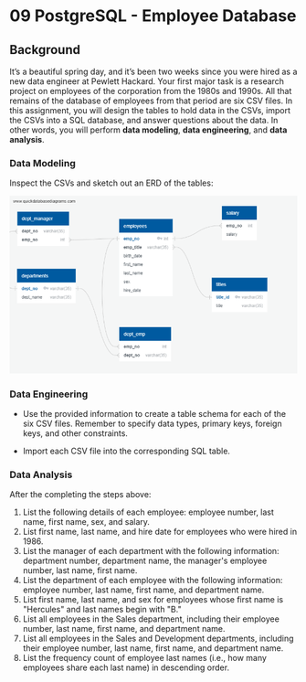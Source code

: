# 09 PostgreSQL - Employee Database

## Background
It’s a beautiful spring day, and it’s been two weeks since you were hired as a new data engineer at Pewlett Hackard. Your first major task is a research project on employees of the corporation from the 1980s and 1990s. All that remains of the database of employees from that period are six CSV files.
In this assignment, you will design the tables to hold data in the CSVs, import the CSVs into a SQL database, and answer questions about the data. In other words, you will perform **data modeling**, **data engineering**, and **data analysis**.

### Data Modeling
Inspect the CSVs and sketch out an ERD of the tables:

![images_solution](/EmployeeSQL/employee_ERD.png?raw=true "ERD")


### Data Engineering
* Use the provided information to create a table schema for each of the six CSV files. Remember to specify data types, primary keys, foreign keys, and other constraints.

* Import each CSV file into the corresponding SQL table.

### Data Analysis
After the completing the steps above:
1. List the following details of each employee: employee number, last name, first name, sex, and salary.
2. List first name, last name, and hire date for employees who were hired in 1986.
3. List the manager of each department with the following information: department number, department name, the manager's employee number, last name, first name.
4. List the department of each employee with the following information: employee number, last name, first name, and department name.
5. List first name, last name, and sex for employees whose first name is "Hercules" and last names begin with "B."
6. List all employees in the Sales department, including their employee number, last name, first name, and department name.
7. List all employees in the Sales and Development departments, including their employee number, last name, first name, and department name.
8. List the frequency count of employee last names (i.e., how many employees share each last name) in descending order.

